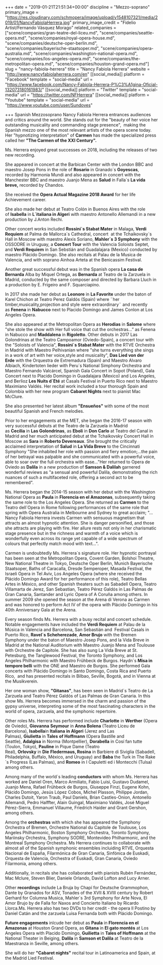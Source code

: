 +++
date = "2019-01-21T21:51:34+00:00"
discipline = "Mezzo-soprano"
primary_image = "https://res.cloudinary.com/schmopera/image/upload/v1548107321/media/2019/01/NancyFabiolaHerrera.jpg"
primary_image_credit = "Fidelio Artist/Fernando Vásquez Morago"
related_companies = ["scene/companies/gran-teatre-del-liceu.md", "scene/companies/seattle-opera.md", "scene/companies/royal-opera-house.md", "scene/companies/deutsche-oper-berlin.md", "scene/companies/bayerische-staatsoper.md", "scene/companies/opera-australia.md", "scene/companies/washington-national-opera.md", "scene/companies/los-angeles-opera.md", "scene/companies/the-metropolitan-opera.md", "scene/companies/houston-grand-opera.md"]
slug = "nancy-fabiola-herrera"
title = "Nancy Fabiola Herrera"
website = "http://www.nancyfabiolaherrera.com/en"
[[social_media]]
platform = "Facebook"
template = "social-media"
url = "https://www.facebook.com/Nancy-Fabiola-Herrera-P%C3%A1gina-Oficial-132073180161983/"
[[social_media]]
platform = "Twitter"
template = "social-media"
url = "https://twitter.com/NFHerrera"
[[social_media]]
platform = "Youtube"
template = "social-media"
url = "https://www.youtube.com/user/Sundoves"

+++
Spanish Mezzosoprano Nancy Fabiola Herrera entrances audiences and critics around the world. She stands out for the "beauty of her voice her outstanding musicality and commanding stage presence",  making the Spanish mezzo one of the most relevant artists of the opera scene today. Her "hypnotizing interpretation" of **Carmen** has made the specialized press called her **"The Carmen of the XXI Century".**

Ms. Herrera enjoyed great successes on 2018, including the releases of two new recording.

She appeared in concert at the Barbican Center with the London BBC and maestro Josep Pons in the role of **Rosario** in Granado´s **Goyescas**, recorded by Harmonia Mundi and also appeared in concert with the Manchester BBC and maestro Juanjo Mena as **Salud** in Falla´s **La vida breve,** recorded by Chandos. 

She received the **Opera Actual Magazine 2018 Award** for her life Achievement career.

She also made her debut at Teatro Colón in Buenos Aires with the role of **Isabella** in **L´italiana in Algeri** with maestro Antonello Allemandi in a new production by J.Anton Rechi.

Other concert works included **Rossini´s Stabat Mater** in Malaga, **Verdi Requiem** at Palma de Mallorca´s Cathedral, concert  at the Tchaikovsky´s Hall in Moscow with maestro Alexis Soriano, **Mahler´s 3 Symphony** with the OSSODRE in Uruguay, a **Concert Tour** with the Valencia Soloists Septet, and **Verdi Requiem** in San Sebstián and Guadalajara (Mexico) conducted by maestro Plácido Domingo. She also recitals at Palau de la Musica de Valencia, and with soprano Ainhoa Arteta at the Benicassim Festival.

Another great successful debut was in the Spanish opera **La casa de Bernarda** Alba by Miquel Ortega, as **Bernarda** at Teatro de la Zarzuela in Madrid, conducted by the same composer and directed by Barbara Lluch in a production by E. Frigeiro and F. Squarciapino.

In 2017 she made her debut as **Leonore** in **La Favorite** under the baton of Karel Chichon at Teatro Perez Galdós (Spain) where ¨her timber,musicality,projection and style were extraordinary¨ and recently as **Fenena** in **Nabucco** next to Placido Domingo and James Conlon at Los Angeles Opera.

She also appeared at the Metropolitan Opera as **Herodias** in **Salome** where "she stole the show with Her full voice that cut the orchestras…” as Fenena in Nabucco and **Maddalena** in **Rigoletto**. Other debuts in 2017 Las Golondrinas at the Teatro Campoamor (Oviedo-Spain), a concert tour with the "Soloists of Valencia", **Rossini´s Stabat Mater** with the RTVE Orchestra in Madrid with Maestro Pelhivanian where "she turns everything she sings in a work of art with her voice,style and musicality", **Das Lied von der Erde** with the Orquestra de Extremadura (Spain) and Maestro Alvaro Albiach, Kindertoten lieder with Peru´s National Simphony Orchestra and Maestro Fernando Valcárcel, Spanish Gala Concert in Sopot (Poland), Gala Concert next to Placido Domingo in Guadalajara (Mexico) and Los Angeles, and Berlioz **Les Nuits d´Eté** at Casals Festival in Puerto Rico next to Maestro Maximiano Valdés. Her recital work included a tour thorough Spain and Colombia with her new program **Cabaret Nights** next to pianist Mac McClure.

She also presented her latest álbum **"Ensueños"** with some of the most beautiful Spanish and French melodies.

Prior to her engagements at the MET, she began the 2016-17 season with very successful debuts at the Teatro de la Zarzuela in Madrid as **Cecilia** in **Las Golondrinas**, as **Eboli** in **Don Carlo** at Teatro del Canal in Madrid and her much anticipated debut at the Tchaikovsky Concert Hall in Moscow as **Sara** in **Roberto Devereaux**. She brought the critically acclaimed interpretation of **Salud** in **La Vida Breve** to the Cincinnati Symphony "She inhabited her role with passion and fiery emotion;...the pain of her betrayal was palpable and she communicated with a powerful voice, able to soar over the full orchestra with ease..."Her returned to Opera de Oviedo as **Dalila** in a new production of **Samson & Dalilah** garnered wonderful reviews as "a sensual and powerful Dalila, demonstrating the rich nuances of such a multifaceted role, offering a second act to be remembered".

Ms. Herrera began the 2014-15 season with her debut with the Washington National Opera as **Paula** in **Florencia en el Amazonas**, subsequently taking the same role to the Los Angeles Opera. She returned as **Carmen** to the Teatro dell´Opera in Rome following performances of the same role that spring with Opera Australia in Melbourne and Sydney to great acclaim; "…Nancy Fabiola Herrera invests Carmen with sensuous magnetism that attracts an almost hypnotic attention. She is danger personified, and those she attracts are playing with fire. Her allure rests not only in her charismatic stage presence but in the richness and warmth of a voice which is wonderfully even across its range yet capable of a wide spectrum of colours that perfectly match mood with text…".

Carmen is undoubtedly Ms. Herrera´s signature role. Her hypnotic portrayal has been seen at the Metropolitan Opera, Covent Garden, Bolshoi Theatre, New National Theatre in Tokyo, Deutsche Oper Berlin, Munich Bayerische Staatsoper, Baths of Caracalla, Dresde Semperoper, Masada Festival, the Israeli Opera in Tel Aviv, Los Angeles Opera (where she received the Plácido Domingo Award for her performance of this role), Teatro Bellas Artes in México, and other Spanish theaters such as Sabadell Opera, Teatro Villamarta de Jerez, San Sebastian, Teatro Pérez Galdós in Las Palmas de Gran Canaria, Santander and Lyric Opera of A Coruña among others. In summer 2009 she opened the season at the Arena di Verona as Carmen and was honored to perform Act IV of the opera with Plácido Domingo in his 40th Anniversary Gala at the Arena.

Every season finds Ms. Herrera with a busy recital and concert schedule. Notable engagements have included the **Verdi Requiem** at Palau de la Música in Valencia and Barcelona, San Sebastián and  Festival Casals in Puerto Rico, **Ravel´s Scheherezade**, **Amor Brujo** with the Bremen Symphony under the baton of Maestro Josep Pons, and la Vida Breve in Madrid at the National Auditorium with Maestro Juanjo Mena and Toulouse with Orchestre de Capitole. She has also sung La Vida Breve at St. Petesburg, the Tanglewood Festival, the Toronto Symphony, and Los Angeles Philharmonic with Maestro Frühbeck de Burgos. Haydn´s **Misa in tempore belli** with the ONE and Maestro de Burgos. She performed Gala concerts with Plácido Domingo in Santo Domingo, Costa Rica and Puerto Rico,  and has presented recitals in Bilbao, Seville, Bogotá, and in Vienna at the Musikverein.

Her one woman show, **"Gitanas"**, has been seen in Madrid´s Teatro de La Zarzuela and Teatro Pérez Galdós of Las Palmas de Gran Canaria. In this show Ms. Herrera becomes immersed in the charm and passion of the gypsy universe, interpreting some of the most fascinating characters in the world of opera, zarzuela, and the symphonic repertoire.

Other roles Ms. Herrera has performed include **Charlotte** in **Werther** (Opera de Oviedo), **Giovanna** **Seymour** in **Anna Bolena** (Teatro Liceu de Barcelona), **Isabella**in **Italiana** **in Algeri** (Jerez and Las Palmas), **Giulietta** in **Tales** **of Hoffmann** (Opera Bastille and Seattle), **Adalgisa** in Norma (Montpellier), **Dorabella** in Cosí fan tutte (Toulon, Tokyo), **Pauline** in Pique Dame (Teatro Real), **Orlovsky** in **Die** **Fledermaus, Rosina** in Barbiere di Siviglia (Sabadell, Philadelphia, Buffalo, México, and Uruguay) and **Baba** the Turk in The Rake´s Progress (Las Palmas), and **Romeo** in I Capuletti ed i Montecchi (Tulsa) among others.

Among many of the world´s leading **conductors** with whom Ms. Herrera has worked are Daniel Oren, Marco Armiliato, Fabio Luisi, Gustavo Dudamel, Juanjo Mena, Rafael Frühbeck de Burgos, Giuseppe Finzi, Eugene Kohn, Plácido Domingo, Jesús López Cobos, Michel Plasson, Philippe Jordan, Charles Dutoit, Yaron Traub, Paul Daniels, Brian Castles-Onion, Antonello Allemandi, Pedro Halffter, Alain Guingal, Maximiano Valdés, José Miguel Pérez-Sierra, Emmanuel Villaume, Friedrich Haider and Grant Gershon, among others.

Among the **orchestras** with which she has appeared the Symphony Orchestra of Bremen, Orchestre National du Capitole de Toulouse, Los Angeles Philharmonic, Boston Symphony Orchestra, Toronto Symphony, Mariinsky Orchestra, Symphony SODRE, Montevideo Philharmonic, and the Montreal Symphony Orchestra. Ms Herrera continues to collaborate with almost all of the Spanish symphonic ensembles incluiding RTVE, Orquesta Nacional de España, Filarmónica de Gran Canaria, Sinfónica de Euskadi, Orquesta de Valencia, Orchestra of Euskadi, Gran Canaria, Oviedo Filarmonia, among others.

Additionally, in recitals she has collaborated with pianists Rubén Fernández, Mac Mclure, Steven Blier, Daniele Orlando, David Lofton and Lucy Arner.

Other **recordings** include La Bruja by Chapí for Deutsche Grammophon, Dante by Granados for ASV, Tonades of the XVII & XVIII century by Robert Gerhard for Columna Musica, Mahler´s 3rd Symphony for Arte Nova, El Amor Brujo by de Falla for Naxos and Concierto Italiano by Ricardo Llorca.Ms. Herrera also has two DVDs to her credit - the opera Il Postino by Daniel Catán and the zarzuela Luisa Fernanda both with Plácido Domingo.

**Future engagements** inlcude her debut as **Paula** in **Florencia en el Amazonas** at Houston Grand Opera, as **Gitana** in **El gato montés** at Los Angeles Opera with Placido Domingo, **Guilietta** in **Tales of Hoffmann** at the National Theater in Beiging, **Dalila** in **Samson et Dalila** at Teatro de la Maestranza in Seville, among others.

She will do her **"Cabaret nights"** recital tour in Latinoamerica and Spain, at the Madrid Lied Festival.
